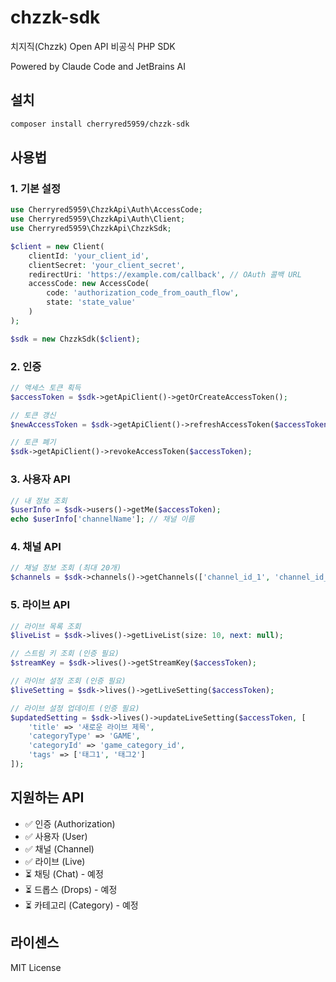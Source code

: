 # chzzk-sdk
치지직(Chzzk) Open API 비공식 PHP SDK

Powered by Claude Code and JetBrains AI

## 설치

```bash
composer install cherryred5959/chzzk-sdk
```

## 사용법

### 1. 기본 설정

```php
use Cherryred5959\ChzzkApi\Auth\AccessCode;
use Cherryred5959\ChzzkApi\Auth\Client;
use Cherryred5959\ChzzkApi\ChzzkSdk;

$client = new Client(
    clientId: 'your_client_id',
    clientSecret: 'your_client_secret',
    redirectUri: 'https://example.com/callback', // OAuth 콜백 URL
    accessCode: new AccessCode(
        code: 'authorization_code_from_oauth_flow',
        state: 'state_value'
    )
);

$sdk = new ChzzkSdk($client);
```

### 2. 인증

```php
// 액세스 토큰 획득
$accessToken = $sdk->getApiClient()->getOrCreateAccessToken();

// 토큰 갱신
$newAccessToken = $sdk->getApiClient()->refreshAccessToken($accessToken);

// 토큰 폐기
$sdk->getApiClient()->revokeAccessToken($accessToken);
```

### 3. 사용자 API

```php
// 내 정보 조회
$userInfo = $sdk->users()->getMe($accessToken);
echo $userInfo['channelName']; // 채널 이름
```

### 4. 채널 API

```php
// 채널 정보 조회 (최대 20개)
$channels = $sdk->channels()->getChannels(['channel_id_1', 'channel_id_2']);
```

### 5. 라이브 API

```php
// 라이브 목록 조회
$liveList = $sdk->lives()->getLiveList(size: 10, next: null);

// 스트림 키 조회 (인증 필요)
$streamKey = $sdk->lives()->getStreamKey($accessToken);

// 라이브 설정 조회 (인증 필요)
$liveSetting = $sdk->lives()->getLiveSetting($accessToken);

// 라이브 설정 업데이트 (인증 필요)
$updatedSetting = $sdk->lives()->updateLiveSetting($accessToken, [
    'title' => '새로운 라이브 제목',
    'categoryType' => 'GAME',
    'categoryId' => 'game_category_id',
    'tags' => ['태그1', '태그2']
]);
```

## 지원하는 API

- ✅ 인증 (Authorization)
- ✅ 사용자 (User)  
- ✅ 채널 (Channel)
- ✅ 라이브 (Live)
- ⏳ 채팅 (Chat) - 예정
- ⏳ 드롭스 (Drops) - 예정
- ⏳ 카테고리 (Category) - 예정

## 라이센스

MIT License
